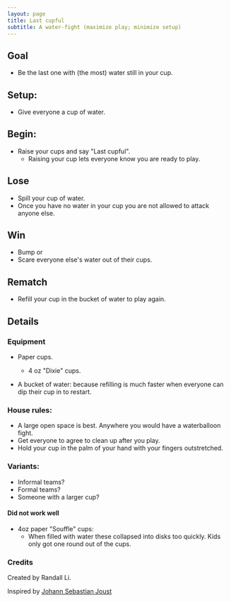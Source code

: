 ```yaml
---
layout: page
title: Last cupful
subtitle: A water-fight (maximize play; minimize setup)
---
```


## Goal
* Be the last one with (the most) water still in your cup. 

## Setup:
* Give everyone a cup of water.

## Begin:
* Raise your cups and say "Last cupful".
  * Raising your cup lets everyone know you are ready to play.

## Lose
* Spill your cup of water.
* Once you have no water in your cup you are not allowed to attack anyone else.

## Win
* Bump or 
* Scare everyone else's water out of their cups.

## Rematch
* Refill your cup in the bucket of water to play again.

## Details

### Equipment
* Paper cups.
    * 4 oz "Dixie" cups.

* A bucket of water: because refilling is much faster when everyone can dip their cup in to restart.

### House rules: 
* A large open space is best. Anywhere you would have a waterballoon fight.
* Get everyone to agree to clean up after you play.
* Hold your cup in the palm of your hand with your fingers outstretched.

### Variants:
* Informal teams?
* Formal teams?
* Someone with a larger cup?

#### Did not work well

* 4oz paper "Souffle" cups:
    * When filled with water these collapsed into disks too quickly. Kids only got one round out of the cups.

### Credits
Created by Randall Li.

Inspired by [Johann Sebastian Joust](http://www.jsjoust.com/)
